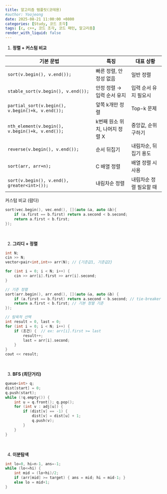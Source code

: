 ```yaml
---
title: 알고리즘 템플릿(코테용)
#author: Yoojeong
date: 2025-08-21 11:00:00 +0800
categories: [Study, 코드 조각]
tags: [c, c++, 코드 조각, 코드 패턴, 알고리즘]
render_with_liquid: false
---
```


1) **정렬 + 커스텀 비교**

| 기본 문법                                        | 특징                           | 대표 상황               |
| ------------------------------------------------ | ------------------------------ | ----------------------- |
| `sort(v.begin(), v.end());`                      | 빠른 정렬, 안정성 없음         | 일반 정렬               |
| `stable_sort(v.begin(), v.end());`               | 안정 정렬 → 입력 순서 유지     | 입력 순서 유지 필요시   |
| `partial_sort(v.begin(), v.begin()+k, v.end());` | 앞쪽 k개만 정렬                | Top-k 문제              |
| `nth_element(v.begin(), v.begin()+k, v.end());`  | k번째 원소 위치, 나머지 정렬 X | 중앙값, 순위 구하기     |
| `reverse(v.begin(), v.end());`                   | 순서 뒤집기                    | 내림차순, 뒤집기 용도   |
| `sort(arr, arr+n);`                              | C 배열 정렬                    | 배열 정렬 시 사용       |
| `sort(v.begin(), v.end(), greater<int>());`      | 내림차순 정렬                  | 내림차순 정렬 필요할 때 |


커스텀 비교 (람다)
    
```cpp
sort(vec.begin(), vec.end(), [](auto &a, auto &b){
    if (a.first == b.first) return a.second < b.second;
    return a.first < b.first;
});
```
    
<br>

2) **그리디 + 정렬**
```cpp
int N;
cin >> N;
vector<pair<int,int>> arr(N); // {기준값1, 기준값2}

for (int i = 0; i < N; i++) {
    cin >> arr[i].first >> arr[i].second;
}

// 기준 정렬
sort(arr.begin(), arr.end(), [](auto &a, auto &b) {
    if (a.first == b.first) return a.second < b.second; // tie-breaker
    return a.first < b.first; // 기본 정렬 기준
});

// 탐욕적 선택
int result = 0, last = 0;
for (int i = 0; i < N; i++) {
    if (조건) {  // ex: arr[i].first >= last
        result++;
        last = arr[i].second;
    }
}
cout << result;
```

<br>


3) **BFS (최단거리)**  
```cpp
queue<int> q;
dist[start] = 0;
q.push(start);
while (!q.empty()) {
    int u = q.front(); q.pop();
    for (int v : adj[u]) {
        if (dist[v] == -1) {
            dist[v] = dist[u] + 1;
            q.push(v);
        }
    }
}
```

<br>
    
4) **이분탐색**
    
```cpp
int lo=0, hi=n-1, ans=-1;
while (lo<=hi) {
    int mid = (lo+hi)/2;
    if (arr[mid] >= target) { ans = mid; hi = mid-1; }
    else lo = mid+1;
}
```  






